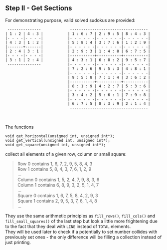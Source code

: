 ## Step II - Get Sections

For demonstrating purpose, valid solved sudokus are provided:

```
 ---------------             -----------------------------------
| 1 : 2 | 4 : 3 |           | 1 : 6 : 7 | 2 : 9 : 5 | 8 : 4 : 3 |
|- - - -|- - - -|           |- - - - - -|- - - - - -|- - - - - -|
| 4 : 3 | 1 : 2 |           | 5 : 8 : 4 | 3 : 7 : 6 | 1 : 2 : 9 |
|-------+-------|           |- - - - - -|- - - - - -|- - - - - -|
| 2 : 4 | 3 : 1 |           | 2 : 9 : 3 | 1 : 4 : 8 | 6 : 7 : 5 |
|- - - -|- - - -|           |-----------+-----------+-----------|
| 3 : 1 | 2 : 4 |           | 4 : 3 : 1 | 6 : 8 : 2 | 9 : 5 : 7 |
 ---------------            |- - - - - -|- - - - - -|- - - - - -|
                            | 7 : 2 : 6 | 9 : 5 : 3 | 4 : 8 : 1 |
                            |- - - - - -|- - - - - -|- - - - - -|
                            | 9 : 5 : 8 | 7 : 1 : 4 | 3 : 6 : 2 |
                            |-----------+-----------+-----------|
                            | 8 : 1 : 9 | 4 : 2 : 7 | 5 : 3 : 6 |
                            |- - - - - -|- - - - - -|- - - - - -|
                            | 3 : 4 : 2 | 5 : 6 : 1 | 7 : 9 : 8 |
                            |- - - - - -|- - - - - -|- - - - - -|
                            | 6 : 7 : 5 | 8 : 3 : 9 | 2 : 1 : 4 |
                             -----------------------------------
```

&nbsp;

The functions

```
void get_horizontal(unsigned int, unsigned int*);
void get_vertical(unsigned int, unsigned int*);
void get_square(unsigned int, unsigned int*);
```

collect all elements of a given row, column or small square:

> Row 0 contains 1, 6, 7, 2, 9, 5, 8, 4, 3  
> Row 1 contains 5, 8, 4, 3, 7, 6, 1, 2, 9  
> ...  
> Column 0 contains 1, 5, 2, 4, 7, 9, 8, 3, 6  
> Column 1 contains 6, 8, 9, 3, 2, 5, 1, 4, 7  
> ...  
> Square 0 contains 1, 6, 7, 5, 8, 4, 2, 9, 3  
> Square 1 contains 2, 9, 5, 3, 7, 6, 1, 4, 8  
> ...

They use the same arithmetic principles as 
`fill_rows()`, `fill_cols()` and `fill_small_squares()`
of the last step but look a little more frightening
due to the fact that they deal with
`LINE` instead of `TOTAL` elements.  
They will be used later to check if a potentially to set number
collides with previously set ones - the only difference
will be filling a collection instead of just printing.
